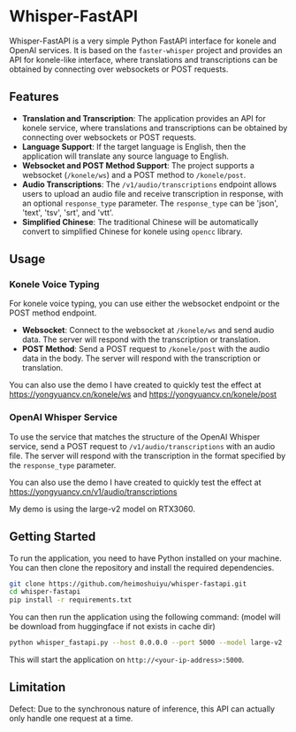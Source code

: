 # Whisper-FastAPI

Whisper-FastAPI is a very simple Python FastAPI interface for konele and OpenAI services. It is based on the `faster-whisper` project and provides an API for konele-like interface, where translations and transcriptions can be obtained by connecting over websockets or POST requests.

## Features

- **Translation and Transcription**: The application provides an API for konele service, where translations and transcriptions can be obtained by connecting over websockets or POST requests.
- **Language Support**: If the target language is English, then the application will translate any source language to English.
- **Websocket and POST Method Support**: The project supports a websocket (`/konele/ws`) and a POST method to `/konele/post`.
- **Audio Transcriptions**: The `/v1/audio/transcriptions` endpoint allows users to upload an audio file and receive transcription in response, with an optional `response_type` parameter. The `response_type` can be 'json', 'text', 'tsv', 'srt', and 'vtt'.
- **Simplified Chinese**: The traditional Chinese will be automatically convert to simplified Chinese for konele using `opencc` library.

## Usage

### Konele Voice Typing

For konele voice typing, you can use either the websocket endpoint or the POST method endpoint.

- **Websocket**: Connect to the websocket at `/konele/ws` and send audio data. The server will respond with the transcription or translation.
- **POST Method**: Send a POST request to `/konele/post` with the audio data in the body. The server will respond with the transcription or translation.

You can also use the demo I have created to quickly test the effect at <https://yongyuancv.cn/konele/ws> and <https://yongyuancv.cn/konele/post>

### OpenAI Whisper Service

To use the service that matches the structure of the OpenAI Whisper service, send a POST request to `/v1/audio/transcriptions` with an audio file. The server will respond with the transcription in the format specified by the `response_type` parameter.

You can also use the demo I have created to quickly test the effect at <https://yongyuancv.cn/v1/audio/transcriptions>

My demo is using the large-v2 model on RTX3060.

## Getting Started

To run the application, you need to have Python installed on your machine. You can then clone the repository and install the required dependencies.

```bash
git clone https://github.com/heimoshuiyu/whisper-fastapi.git
cd whisper-fastapi
pip install -r requirements.txt
```

You can then run the application using the following command: (model will be download from huggingface if not exists in cache dir)

```bash
python whisper_fastapi.py --host 0.0.0.0 --port 5000 --model large-v2
```

This will start the application on `http://<your-ip-address>:5000`.

## Limitation

Defect: Due to the synchronous nature of inference, this API can actually only handle one request at a time.
